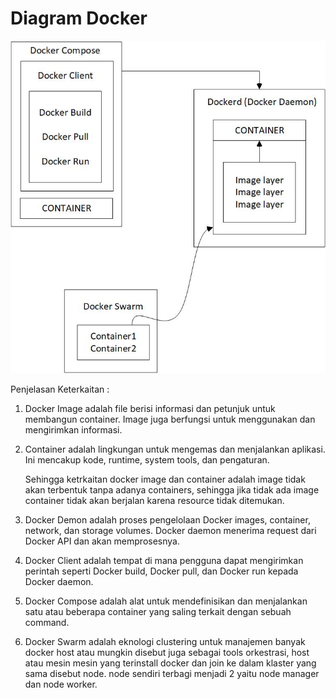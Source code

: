 # Diagram Docker

![1](8/Diagram.jpg)


Penjelasan Keterkaitan :

1. Docker Image adalah file berisi informasi dan petunjuk untuk membangun container. Image juga berfungsi untuk menggunakan dan mengirimkan informasi.
2. Container adalah lingkungan untuk mengemas dan menjalankan aplikasi. Ini mencakup kode, runtime, system tools, dan pengaturan.

    Sehingga ketrkaitan docker image dan container adalah image tidak akan terbentuk tanpa adanya containers, sehingga jika tidak ada image container tidak akan berjalan karena resource tidak ditemukan.

3. Docker Demon adalah proses pengelolaan Docker images, container, network, dan storage volumes. Docker daemon menerima request dari Docker API dan akan memprosesnya.
4. Docker Client adalah tempat di mana pengguna dapat mengirimkan perintah seperti Docker build, Docker pull, dan Docker run kepada Docker daemon.
5. Docker Compose adalah alat untuk mendefinisikan dan menjalankan satu atau beberapa container yang saling terkait dengan sebuah command.
6. Docker Swarm adalah eknologi clustering untuk manajemen banyak docker host atau mungkin disebut juga sebagai tools orkestrasi, host atau mesin mesin yang terinstall docker dan join ke dalam klaster yang sama disebut node. node sendiri terbagi menjadi 2 yaitu node manager dan node worker.
